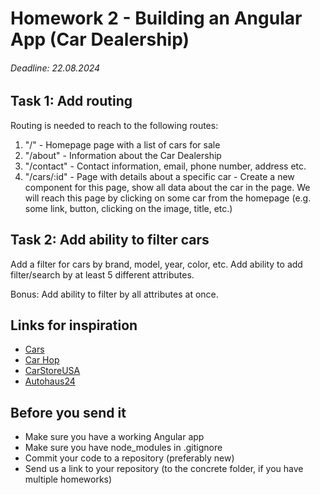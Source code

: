 # Homework 2 - Building an Angular App (Car Dealership)

###### Deadline: 22.08.2024 

## Task 1: Add routing

Routing is needed to reach to the following routes:

1. "/" - Homepage page with a list of cars for sale
2. "/about" - Information about the Car Dealership
3. "/contact" - Contact information, email, phone number, address etc.
4. "/cars/:id" - Page with details about a specific car - Create a new component for this page, show all data about the car in the page. We will reach this page by clicking on some car from the homepage (e.g. some link, button, clicking on the image, title, etc.)

## Task 2: Add ability to filter cars

Add a filter for cars by brand, model, year, color, etc. Add ability to add filter/search by at least 5 different attributes.

Bonus: Add ability to filter by all attributes at once.

## Links for inspiration

- [Cars](https://www.cars.com/)
- [Car Hop](https://www.carhop.com/)
- [CarStoreUSA](https://www.carstoreusa.com/)
- [Autohaus24](https://www.autohaus24.de/)

## Before you send it

- Make sure you have a working Angular app
- Make sure you have node_modules in .gitignore
- Commit your code to a repository (preferably new)
- Send us a link to your repository (to the concrete folder, if you have multiple homeworks)
